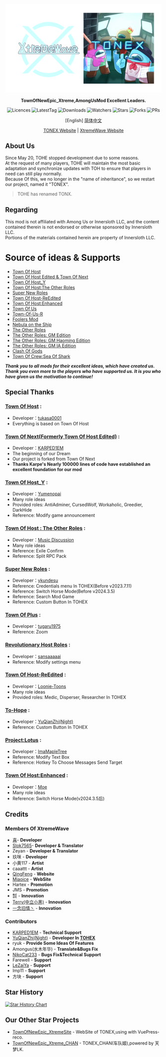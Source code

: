 <div align="center">
	
![XtremeWave-TONEX](.Readme/XtremeWave-TONEX.png)

**TownOfNewEpic_Xtreme,AmongUsMod Excellent Leaders.**

<img src="https://badgen.net/github/license/XtremeWave/TownOfNewEpic_Xtreme" alt="Licences">
<img src="https://badgen.net/github/tag/XtremeWave/TownOfNewEpic_Xtreme" alt="LatestTag">
<img src="https://badgen.net/github/assets-dl/XtremeWave/TownOfNewEpic_Xtreme" alt="Downloads">
<img src="https://badgen.net/github/watchers/XtremeWave/TownOfNewEpic_Xtreme" alt="Watchers">
<img src="https://badgen.net/github/stars/XtremeWave/TownOfNewEpic_Xtreme" alt="Stars">
<img src="https://badgen.net/github/forks/XtremeWave/TownOfNewEpic_Xtreme" alt="Forks">
<img src="https://badgen.net/github/prs/XtremeWave/TownOfNewEpic_Xtreme" alt="PRs">

[English] [简体中文](README_zh.md)

[TONEX Website](https://tonex.cc) | [XtremeWave Website](https://www.xtreme.net.cn)

</div>

## About Us
Since May 20, TOHE stopped development due to some reasons.<br>
At the request of many players, TOHE will maintain the most basic adaptation and synchronize updates with TOH to ensure that players in need can still play normally.<br>
Because Of this, we no longer in the "name of inheritance", so we restart our project, named it "TONEX".
> TOHE has renamed TONX.

## Regarding
This mod is not affiliated with Among Us or Innersloth LLC, and the content contained therein is not endorsed or otherwise sponsored by Innersloth LLC.<br>
Portions of the materials contained herein are property of Innersloth LLC.

# Source of ideas & Supports
 - [Town Of Host](https://github.com/tukasa0001/TownOfHost)
 - [Town Of Host Edited & Town Of Next](https://github.com/KARPED1EM/TownOfHostEdited)
 - [Town Of Host_Y](https://github.com/Yumenopai/TownOfHost_Y)
 - [Town Of Host:The Other Roles](https://github.com/music-discussion/TownOfHost-TheOtherRoles)
 - [Super New Roles](https://github.com/ykundesu/SuperNewRoles)
 - [Town Of Host-ReEdited](https://github.com/Loonie-Toons/TownOfHost-ReEdited)
 - [Town Of Host:Enhanced](https://github.com/0xDrMoe/TownofHost-Enhanced)
 - [Town Of Us](https://github.com/Loonie-Toons/TownOfHost-ReEdited)
 - [Town-Of-Us-R](https://github.com/eDonnes124/Town-Of-Us-R)
 - [Foolers Mod](https://github.com/MengTube/Foolers-Mod)
 - [Nebula on the Ship](https://github.com/Dolly1016/Nebula)
 - [The Other Roles](https://github.com/TheOtherRolesAU/TheOtherRoles)
 - [The Other Roles: GM Edition](https://github.com/yukinogatari/TheOtherRoles-GM)
 - [The Other Roles: GM Haoming Edition](https://github.com/haoming37/TheOtherRoles-GM-Haoming)
 - [The Other Roles: GM IA Edition](https://github.com/dabao40/TheOtherRolesGMIA)
 - [Clash Of Gods](https://github.com/CognifyDev/ClashOfGods)
 - [Town Of Crew:Sea Of Shark](https://github.com/yiTOC/TOCS)
 
***Thank you to all mods for their excellent ideas, which have created us.***<br>
***Thank you even more to the players who have supported us. It is you who have given us the motivation to continue!***

## Special Thanks
### [Town Of Host](https://github.com/tukasa0001/TownOfHost) :
 - Developer：[tukasa0001](https://github.com/tukasa0001)
 - Everything is based on Town Of Host
### [Town Of Next(Formerly Town Of Host Edited)](https://github.com/KARPED1EM/TownOfHostEdited) : 
 - Developer：[KARPED1EM](https://github.com/KARPED1EM)
 - The beginning of our Dream
 - Our project is forked from Town Of Next 
 - **Thanks Karpe's Nearly 100000 lines of code have established an excellent foundation for our mod**
### [Town Of Host_Y](https://github.com/Yumenopai/TownOfHost_Y) :
- Developer：[Yumenopai](https://github.com/Yumenopai)
- Many role ideas
- Provided roles: AntiAdminer, CursedWolf, Workaholic, Greedier, DarkHide
- Reference: Modify game announcement
### [Town Of Host : The Other Roles](https://github.com/music-discussion/TownOfHost-TheOtherRoles) :
- Developer：[Music Discussion](https://github.com/music-discussion)
- Many role ideas
- Reference: Exile Confirm
- Reference: Split RPC Pack
### [Super New Roles](https://github.com/ykundesu/SuperNewRoles) :
- Developer：[ykundesu](https://github.com/ykundesu)
- Reference: Credentials menu In TOHEX(Before v2023.7.11)
- Reference: Switch Horse Mode(Before v2024.3.5)
- Reference: Search Mod Game
- Reference: Custom Button In TOHEX
### [Town Of Plus](https://github.com/tugaru1975/TownOfPlus) :
 - Developer：[tugaru1975](https://github.com/tugaru1975)
 - Reference: Zoom
### [Revolutionary Host Roles](https://github.com/sansaaaaai/Revolutionary-host-roles) :
- Developer：[sansaaaaai](https://github.com/sansaaaaai)
- Reference: Modify settings menu 
### [Town Of Host-ReEdited](https://github.com/Loonie-Toons/TownOfHost-ReEdited) :
- Developer：[Loonie-Toons](https://github.com/Loonie-Toons)
- Many role ideas
- Provided roles: Medic, Disperser, Researcher In TOHEX
### [To-Hope](https://gitee.com/xigua_ya/to-hope) :
- Developer：[YuQianZhi(Night)](https://gitee.com/xigua_ya)
- Reference: Custom Button In TOHEX
### [Project:Lotus](https://github.com/ImaMapleTree/Lotus) :
- Developer：[ImaMapleTree](https://github.com/ImaMapleTree)
- Reference: Modify Text Box
- Reference: Hotkey To Choose Messages Send Target
### [Town Of Host:Enhanced](https://github.com/0xDrMoe/TownofHost-Enhanced) :
- Developer：[Moe](https://github.com/0xDrMoe)
- Many role ideas
- Reference: Switch Horse Mode(v2024.3.5后)

## Credits
### Members Of XtremeWave
 - [喜](https://github.com/Xieiawa)- **Developer**
 - [Slok7565](https://github.com/Slok7565)- **Developer &amp; Translator**
 - Zeyan - **Developer &amp; Translator**
 - 玖咪 - **Developer**
 - 小黄117 - **Artist**
 - caaattt - **Artist**
 - [QingFeng](https://github.com/QingFeng-awa) - **Website**
 - [Miaoice](https://github.com/Miaoice) - **WebSite**
 - Hartex - **Promotion**
 - JMS - **Promotion**
 - ㍿ - **Innovation**
 - [Terry(中立小黑)](https://github.com/ZhongLiXiaoHei) - **Innovation**
 - [一念旧情丶](https://github.com/ynjq) - **Innovation**

### Contributors
 - [KARPED1EM](https://github.com/KARPED1EM) - **Technical Support**
 - [YuQianZhi(Night)](https://gitee.com/xigua_ya) - **Developer In [TOHEX](https://tohex.cc)**
 - ryuk - **Provide Some Ideas Of Features**
 - Amongus(水木年华) - **Translate&Bugs Fix**
 - [NikoCat233](https://github.com/NikoCat233) - **Bugs Fix&Technical Support**
 - Farewell - **Support**
 - [LeZaiYa](https://github.com/LezaiYa1) - **Support**
 - Imp11 - **Support**
 - 方块 - **Support**

## Star History
[![Star History Chart](https://api.star-history.com/svg?repos=XtremeWave/TownOfNewEpic_Xtreme&type=Date)](https://star-history.com/#XtremeWave/TownOfNewEpic_Xtreme&Date)

## Our Other Star Projects
 - [TownOfNewEpic_XtremeSite](https://github.com/XtremeWave/TownOfNewEpic_XtremeSite) - WebSite of TONEX,using with VuePress-reco.
 - [TownOfNewEpic_Xtreme_CHAN](https://github.com/XtremeWave/TownOfNewEpic_Xtreme_CHAN) - TONEX_CHAN(车队姬),powered by 天梦LK.